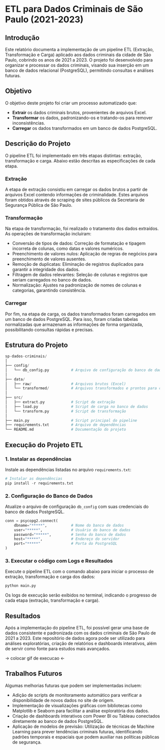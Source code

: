 # ETL para Dados Criminais de São Paulo (2021-2023)

## Introdução
Este relatório documenta a implementação de um pipeline ETL (Extração, Transformação e Carga) aplicado aos dados criminais da cidade de São Paulo, cobrindo os anos de 2021 a 2023. O projeto foi desenvolvido para organizar e processar os dados criminais, visando sua inserção em um banco de dados relacional (PostgreSQL), permitindo consultas e análises futuras.

## Objetivo
O objetivo deste projeto foi criar um processo automatizado que:

* **Extrair** os dados criminais brutos, provenientes de arquivos Excel.
* **Transformar** os dados, padronizando-os e tratando-os para remover inconsistências.
* **Carregar** os dados transformados em um banco de dados PostgreSQL.

## Descrição do Projeto
O pipeline ETL foi implementado em três etapas distintas: extração, transformação e carga. Abaixo estão descritas as especificações de cada etapa.

### **Extração**
A etapa de extração consistiu em carregar os dados brutos a partir de arquivos Excel contendo informações de criminalidade. Estes arquivos foram obtidos através de scraping de sites públicos da Secretaria de Segurança Pública de São Paulo.

### **Transformação**
Na etapa de transformação, foi realizado o tratamento dos dados extraídos. As operações de transformação incluíram: 

* Conversão de tipos de dados: Correção de formatação e tipagem incorreta de colunas, como datas e valores numéricos.
* Preenchimento de valores nulos: Aplicação de regras de negócios para preenchimento de valores ausentes.
* Remoção de duplicatas: Eliminação de registros duplicados para garantir a integridade dos dados.
* Filtragem de dados relevantes: Seleção de colunas e registros que seriam carregados no banco de dados.
* Normalização: Ajustes na padronização de nomes de colunas e categorias, garantindo consistência.

### **Carregar**
Por fim, na etapa de carga, os dados transformados foram carregados em um banco de dados PostgreSQL. Para isso, foram criadas tabelas normalizadas que armazenam as informações de forma organizada, possibilitando consultas rápidas e precisas.
  
## Estrutura do Projeto
```python
sp-dados-criminais/
│
├── config/
│   └── db_config.py          # Arquivo de configuração do banco de dados
│
├── data/
│   ├── raw/                  # Arquivos brutos (Excel)
│   └── transformed/          # Arquivos transformados e prontos para carga
│
├── src/
│   ├── extract.py            # Script de extração
│   ├── load.py               # Script de carga no banco de dados
│   └── transform.py          # Script de transformação
│
├── main.py                   # Script principal do pipeline
├── requirements.txt          # Arquivo de dependências
└── README.md                 # Documentação do projeto
```

## Execução do Projeto ETL

### 1. Instalar as dependências
Instale as dependências listadas no arquivo `requirements.txt`:

```python
# Instalar as dependências
pip install -r requirements.txt
```

### 2. Configuração do Banco de Dados
Atualize o arquivo de configuração `db_config` com suas credenciais do banco de dados PostgreSQL.

```python
conn = psycopg2.connect(
    dbname="*****",           # Nome do banco de dados
    user="*****",             # Usuário do banco de dados
    password="*****",         # Senha do banco de dados
    host="*****",             # Endereço do servidor 
    port="*****"              # Porta do PostgreSQL 
)
```

### 3. Executar o código com Logs e Resultados
Execute o pipeline ETL com o comando abaixo para iniciar o processo de extração, transformação e carga dos dados:

```python
python main.py
``` 

Os logs de execução serão exibidos no terminal, indicando o progresso de cada etapa (extração, transformação e carga).

## Resultados
Após a implementação do pipeline ETL, foi possível gerar uma base de dados consistente e padronizada com os dados criminais de São Paulo de 2021 a 2023. Este repositório de dados agora pode ser utilizado para análises exploratórias, criação de relatórios e dashboards interativos, além de servir como fonte para estudos mais avançados.

-> colocar gif de execucao <-

## Trabalhos Futuros
Algumas melhorias futuras que podem ser implementadas incluem:

* Adição de scripts de monitoramento automático para verificar a disponibilidade de novos dados no site de origem.
* Implementação de visualizações gráficas com bibliotecas como Matplotlib e Seaborn para facilitar a análise exploratória dos dados.
* Criação de dashboards interativos com Power BI ou Tableau conectados diretamente ao banco de dados PostgreSQL.
* Aplicação de modelos de previsão: Utilização de técnicas de Machine Learning para prever tendências criminais futuras, identificando padrões temporais e espaciais que podem auxiliar nas políticas públicas de segurança.
